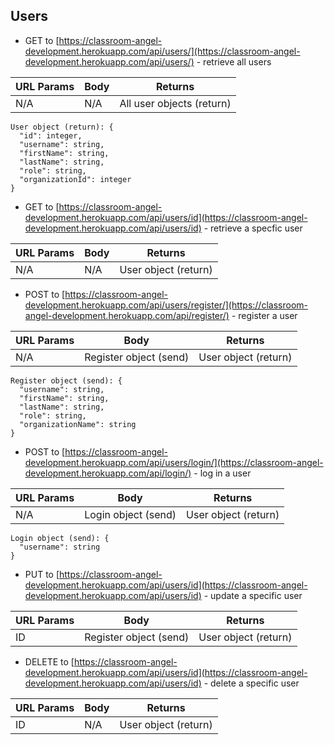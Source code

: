 ## Users

- GET to [https://classroom-angel-development.herokuapp.com/api/users/](https://classroom-angel-development.herokuapp.com/api/users/) - retrieve all users

| URL Params | Body | Returns                   |
| ---------- | ---- | ------------------------- |
| N/A        | N/A  | All user objects (return) |

```
User object (return): {
  "id": integer,
  "username": string,
  "firstName": string,
  "lastName": string,
  "role": string,
  "organizationId": integer
}
```

- GET to [https://classroom-angel-development.herokuapp.com/api/users/id](https://classroom-angel-development.herokuapp.com/api/users/id) - retrieve a specfic user

| URL Params | Body | Returns              |
| ---------- | ---- | -------------------- |
| N/A        | N/A  | User object (return) |

- POST to [https://classroom-angel-development.herokuapp.com/api/users/register/](https://classroom-angel-development.herokuapp.com/api/register/) - register a user

| URL Params | Body                   | Returns              |
| ---------- | ---------------------- | -------------------- |
| N/A        | Register object (send) | User object (return) |

```
Register object (send): {
  "username": string,
  "firstName": string,
  "lastName": string,
  "role": string,
  "organizationName": string
}
```

- POST to [https://classroom-angel-development.herokuapp.com/api/users/login/](https://classroom-angel-development.herokuapp.com/api/login/) - log in a user

| URL Params | Body                | Returns              |
| ---------- | ------------------- | -------------------- |
| N/A        | Login object (send) | User object (return) |

```
Login object (send): {
  "username": string
}
```

- PUT to [https://classroom-angel-development.herokuapp.com/api/users/id](https://classroom-angel-development.herokuapp.com/api/users/id) - update a specific user

| URL Params | Body                   | Returns              |
| ---------- | ---------------------- | -------------------- |
| ID         | Register object (send) | User object (return) |

- DELETE to [https://classroom-angel-development.herokuapp.com/api/users/id](https://classroom-angel-development.herokuapp.com/api/users/id) - delete a specific user

| URL Params | Body | Returns              |
| ---------- | ---- | -------------------- |
| ID         | N/A  | User object (return) |
